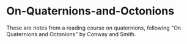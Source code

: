 # On-Quaternions-and-Octonions
These are notes from a reading course on quaternions, following "On Quaternions and Octonions" by Conway and Smith.
